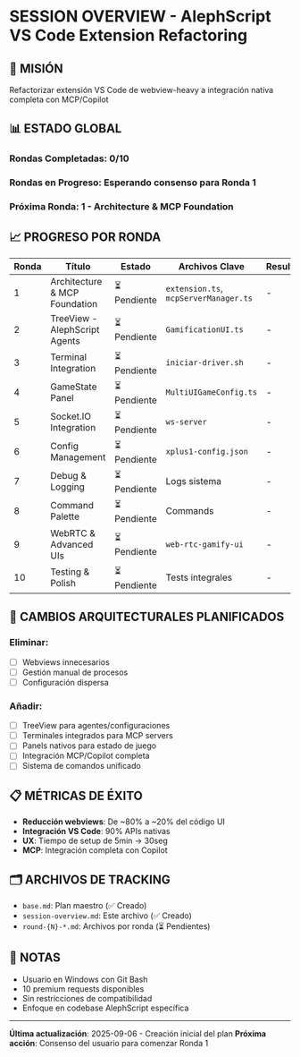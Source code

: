 # SESSION OVERVIEW - AlephScript VS Code Extension Refactoring

## 🎯 MISIÓN
Refactorizar extensión VS Code de webview-heavy a integración nativa completa con MCP/Copilot

## 📊 ESTADO GLOBAL

### Rondas Completadas: 0/10
### Rondas en Progreso: Esperando consenso para Ronda 1
### Próxima Ronda: 1 - Architecture & MCP Foundation

## 📈 PROGRESO POR RONDA

| Ronda | Título | Estado | Archivos Clave | Resultado |
|-------|--------|--------|----------------|-----------|
| 1 | Architecture & MCP Foundation | ⏳ Pendiente | `extension.ts`, `mcpServerManager.ts` | - |
| 2 | TreeView - AlephScript Agents | ⏳ Pendiente | `GamificationUI.ts` | - |
| 3 | Terminal Integration | ⏳ Pendiente | `iniciar-driver.sh` | - |
| 4 | GameState Panel | ⏳ Pendiente | `MultiUIGameConfig.ts` | - |
| 5 | Socket.IO Integration | ⏳ Pendiente | `ws-server` | - |
| 6 | Config Management | ⏳ Pendiente | `xplus1-config.json` | - |
| 7 | Debug & Logging | ⏳ Pendiente | Logs sistema | - |
| 8 | Command Palette | ⏳ Pendiente | Commands | - |
| 9 | WebRTC & Advanced UIs | ⏳ Pendiente | `web-rtc-gamify-ui` | - |
| 10 | Testing & Polish | ⏳ Pendiente | Tests integrales | - |

## 🔧 CAMBIOS ARQUITECTURALES PLANIFICADOS

### Eliminar:
- [ ] Webviews innecesarios
- [ ] Gestión manual de procesos
- [ ] Configuración dispersa

### Añadir:
- [ ] TreeView para agentes/configuraciones
- [ ] Terminales integrados para MCP servers
- [ ] Panels nativos para estado de juego
- [ ] Integración MCP/Copilot completa
- [ ] Sistema de comandos unificado

## 📋 MÉTRICAS DE ÉXITO
- **Reducción webviews**: De ~80% a ~20% del código UI
- **Integración VS Code**: 90% APIs nativas
- **UX**: Tiempo de setup de 5min → 30seg
- **MCP**: Integración completa con Copilot

## 🗂️ ARCHIVOS DE TRACKING
- `base.md`: Plan maestro (✅ Creado)
- `session-overview.md`: Este archivo (✅ Creado)
- `round-{N}-*.md`: Archivos por ronda (⏳ Pendientes)

## 📝 NOTAS
- Usuario en Windows con Git Bash
- 10 premium requests disponibles
- Sin restricciones de compatibilidad
- Enfoque en codebase AlephScript específica

---
**Última actualización**: 2025-09-06 - Creación inicial del plan
**Próxima acción**: Consenso del usuario para comenzar Ronda 1
